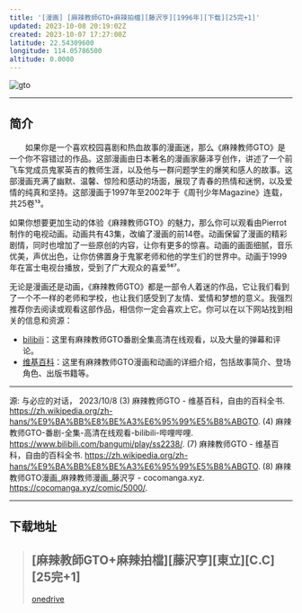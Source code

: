 ```yaml
---
title: '[漫画] [麻辣教師GTO+麻辣拍檔][藤沢亨][1996年][下载][25完+1]'
updated: 2023-10-08 20:19:02Z
created: 2023-10-07 17:27:00Z
latitude: 22.54309600
longitude: 114.05786500
altitude: 0.0000
---
```


![gto](https://jsd.cdn.zzko.cn/gh/shuiwudengli/images@master/gtopng.7ioepb5jptk0.webp)
***

## 简介
&emsp;&emsp;如果你是一个喜欢校园喜剧和热血故事的漫画迷，那么《麻辣教师GTO》是一个你不容错过的作品。这部漫画由日本著名的漫画家藤泽亨创作，讲述了一个前飞车党成员鬼冢英吉的教师生涯，以及他与一群问题学生的爆笑和感人的故事。这部漫画充满了幽默、温馨、惊险和感动的场面，展现了青春的热情和迷惘，以及爱情的纯真和坚持。这部漫画于1997年至2002年于《周刊少年Magazine》连载，共25卷¹³。

如果你想要更加生动的体验《麻辣教师GTO》的魅力，那么你可以观看由Pierrot制作的电视动画。动画共有43集，改编了漫画的前14卷。动画保留了漫画的精彩剧情，同时也增加了一些原创的内容，让你有更多的惊喜。动画的画面细腻，音乐优美，声优出色，让你仿佛置身于鬼冢老师和他的学生们的世界中。动画于1999年在富士电视台播放，受到了广大观众的喜爱⁵⁶⁷。

无论是漫画还是动画，《麻辣教师GTO》都是一部令人着迷的作品，它让我们看到了一个不一样的老师和学校，也让我们感受到了友情、爱情和梦想的意义。我强烈推荐你去阅读或观看这部作品，相信你一定会喜欢上它。你可以在以下网站找到相关的信息和资源：

- [bilibili](^6^)：这里有麻辣教师GTO番剧全集高清在线观看，以及大量的弹幕和评论。
- [维基百科](^5^)：这里有麻辣教师GTO漫画和动画的详细介绍，包括故事简介、登场角色、出版书籍等。
***
源: 与必应的对话， 2023/10/8
(3) 麻辣教师GTO - 维基百科，自由的百科全书. https://zh.wikipedia.org/zh-hans/%E9%BA%BB%E8%BE%A3%E6%95%99%E5%B8%ABGTO.
(4) 麻辣教师GTO-番剧-全集-高清在线观看-bilibili-哔哩哔哩. https://www.bilibili.com/bangumi/play/ss2238/.
(7) 麻辣教师GTO - 维基百科，自由的百科全书. https://zh.wikipedia.org/zh-hans/%E9%BA%BB%E8%BE%A3%E6%95%99%E5%B8%ABGTO.
(8) 麻辣教师GTO漫画_麻辣教师漫画_藤沢亨 - cocomanga.xyz. https://cocomanga.xyz/comic/5000/.
***
## 下载地址
>  [麻辣教師GTO+麻辣拍檔][藤沢亨][東立][C.C][25完+1]
> ---
> [onedrive](https://ltld-my.sharepoint.com/:u:/g/personal/linyoude_ltld_onmicrosoft_com/EdDP8zdMMWxBl0UEUzcTXG0BuT7Sr3MbLaG-JxmoNfS-6Q)

